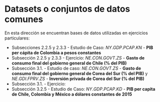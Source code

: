 # Datasets o conjuntos de datos comunes  

En esta dirección se encuentran bases de datos utilizadas en ejercicios particulares:

* Subsecciones 2.2.5 y 2.3.3 - Estudio de Caso: $NY.GDP.PCAP.KN$ - **PIB per cápita de Colombia a pesos constantes**
* Subsección 2.2.5 y 2.3.3 - Ejercicio: $NE.CON.GOVT.ZS$ - **Gasto de consumo final del gobierno general de Chile (% del PIB)**
* Subsección 3.1. - Estudio de caso: $NE.CON.GOVT.ZS$ - **Gasto de consumo final del gobierno general de Corea del Sur (% del PIB)** y $NE.GDI.FPRV.ZS$ - **Inversión privada de Corea del Sur (% del PIB)**
* Subsección 3.1. - Ejercicio:
* Subsección 3.2.5 - Estudio de Caso: $NY.GDP.PCAP.KD$ - **PIB per capita de Chile, Colombia y México a dólares constantes de 2015** 
